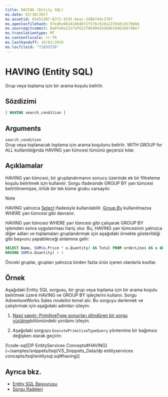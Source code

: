 ```yaml
---
title: HAVING (Entity SQL)
ms.date: 03/30/2017
ms.assetid: b5d52d97-8372-4335-beac-2d0b79dc3707
ms.openlocfilehash: 97ed6e06241804bf2f576c910a2235b0cb570bbb
ms.sourcegitcommit: 8a0fe8a2227af612f8b8941bdb8b19d6268748e7
ms.translationtype: MT
ms.contentlocale: tr-TR
ms.lasthandoff: 10/03/2019
ms.locfileid: "71833726"
---
```

# <a name="having-entity-sql"></a>HAVING (Entity SQL)
Grup veya toplama için bir arama koşulu belirtir.  
  
## <a name="syntax"></a>Sözdizimi  
  
```sql  
[ HAVING search_condition ]  
```  
  
## <a name="arguments"></a>Arguments  
 `search_condition`  
 Grup veya toplanacak toplama için arama koşulunu belirtir. WITH GROUP for ALL kullanıldığında HAVING yan tümcesi tümünü geçersiz kılar.  
  
## <a name="remarks"></a>Açıklamalar  
 HAVING yan tümcesi, bir gruplandırmanın sonucu üzerinde ek bir filtreleme koşulu belirtmek için kullanılır. Sorgu ifadesinde GROUP BY yan tümcesi belirtilmemişse, örtük bir tek küme grubu varsayılır.  
  
> [!NOTE]
> HAVING yalnızca [Select](select-entity-sql.md) ifadesiyle kullanılabilir. [Group By](group-by-entity-sql.md) kullanılmazsa WHERE yan tümcesi gibi davranır.  
  
HAVING yan tümcesi WHERE yan tümcesi gibi çalışarak GROUP BY işlemden sonra uygulanması hariç olur. Bu, HAVING yan tümcesinin yalnızca diğer adları ve toplamaları gruplandırmak için aşağıdaki örnekte gösterildiği gibi başvuru yapabileceği anlamına gelir:
  
```sql  
SELECT Name, SUM(o.Price * o.Quantity) AS Total FROM orderLines AS o GROUP BY o.Product AS Name  
HAVING SUM(o.Quantity) > 1  
```  
  
 Önceki gruplar, grupları yalnızca birden fazla ürün içeren olanlarla kısıtlar.  
  
## <a name="example"></a>Örnek  
 Aşağıdaki Entity SQL sorgusu, bir grup veya toplama için bir arama koşulu belirtmek üzere HAVING ve GROUP BY işleçlerini kullanır. Sorgu AdventureWorks Sales modelini temel alır. Bu sorguyu derlemek ve çalıştırmak için aşağıdaki adımları izleyin:  
  
1. [Nasıl yapılır: PrimitiveType sonuçları döndüren bir sorgu yürütme](../how-to-execute-a-query-that-returns-primitivetype-results.md)bölümündeki yordamı izleyin.  
  
2. Aşağıdaki sorguyu `ExecutePrimitiveTypeQuery` yöntemine bir bağımsız değişken olarak geçirin:  
  
 [!code-sql[DP EntityServices Concepts#HAVING](~/samples/snippets/tsql/VS_Snippets_Data/dp entityservices concepts/tsql/entitysql.sql#having)]  
  
## <a name="see-also"></a>Ayrıca bkz.

- [Entity SQL Başvurusu](entity-sql-reference.md)
- [Sorgu İfadeleri](query-expressions-entity-sql.md)
